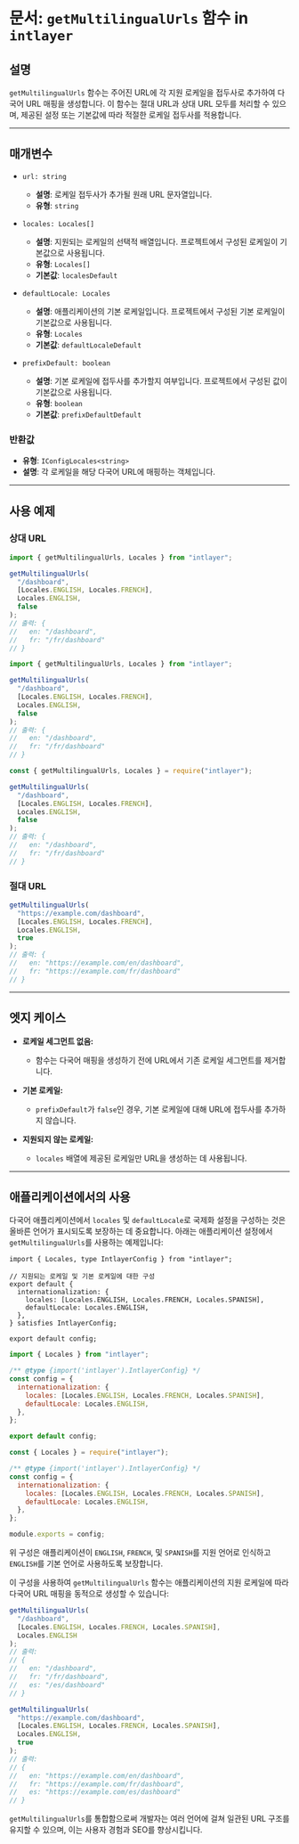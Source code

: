 # 문서: `getMultilingualUrls` 함수 in `intlayer`

## 설명

`getMultilingualUrls` 함수는 주어진 URL에 각 지원 로케일을 접두사로 추가하여 다국어 URL 매핑을 생성합니다. 이 함수는 절대 URL과 상대 URL 모두를 처리할 수 있으며, 제공된 설정 또는 기본값에 따라 적절한 로케일 접두사를 적용합니다.

---

## 매개변수

- `url: string`

  - **설명**: 로케일 접두사가 추가될 원래 URL 문자열입니다.
  - **유형**: `string`

- `locales: Locales[]`

  - **설명**: 지원되는 로케일의 선택적 배열입니다. 프로젝트에서 구성된 로케일이 기본값으로 사용됩니다.
  - **유형**: `Locales[]`
  - **기본값**: `localesDefault`

- `defaultLocale: Locales`

  - **설명**: 애플리케이션의 기본 로케일입니다. 프로젝트에서 구성된 기본 로케일이 기본값으로 사용됩니다.
  - **유형**: `Locales`
  - **기본값**: `defaultLocaleDefault`

- `prefixDefault: boolean`
  - **설명**: 기본 로케일에 접두사를 추가할지 여부입니다. 프로젝트에서 구성된 값이 기본값으로 사용됩니다.
  - **유형**: `boolean`
  - **기본값**: `prefixDefaultDefault`

### 반환값

- **유형**: `IConfigLocales<string>`
- **설명**: 각 로케일을 해당 다국어 URL에 매핑하는 객체입니다.

---

## 사용 예제

### 상대 URL

```typescript codeFormat="typescript"
import { getMultilingualUrls, Locales } from "intlayer";

getMultilingualUrls(
  "/dashboard",
  [Locales.ENGLISH, Locales.FRENCH],
  Locales.ENGLISH,
  false
);
// 출력: {
//   en: "/dashboard",
//   fr: "/fr/dashboard"
// }
```

```javascript codeFormat="esm"
import { getMultilingualUrls, Locales } from "intlayer";

getMultilingualUrls(
  "/dashboard",
  [Locales.ENGLISH, Locales.FRENCH],
  Locales.ENGLISH,
  false
);
// 출력: {
//   en: "/dashboard",
//   fr: "/fr/dashboard"
// }
```

```javascript codeFormat="commonjs"
const { getMultilingualUrls, Locales } = require("intlayer");

getMultilingualUrls(
  "/dashboard",
  [Locales.ENGLISH, Locales.FRENCH],
  Locales.ENGLISH,
  false
);
// 출력: {
//   en: "/dashboard",
//   fr: "/fr/dashboard"
// }
```

### 절대 URL

```typescript
getMultilingualUrls(
  "https://example.com/dashboard",
  [Locales.ENGLISH, Locales.FRENCH],
  Locales.ENGLISH,
  true
);
// 출력: {
//   en: "https://example.com/en/dashboard",
//   fr: "https://example.com/fr/dashboard"
// }
```

---

## 엣지 케이스

- **로케일 세그먼트 없음:**

  - 함수는 다국어 매핑을 생성하기 전에 URL에서 기존 로케일 세그먼트를 제거합니다.

- **기본 로케일:**

  - `prefixDefault`가 `false`인 경우, 기본 로케일에 대해 URL에 접두사를 추가하지 않습니다.

- **지원되지 않는 로케일:**
  - `locales` 배열에 제공된 로케일만 URL을 생성하는 데 사용됩니다.

---

## 애플리케이션에서의 사용

다국어 애플리케이션에서 `locales` 및 `defaultLocale`로 국제화 설정을 구성하는 것은 올바른 언어가 표시되도록 보장하는 데 중요합니다. 아래는 애플리케이션 설정에서 `getMultilingualUrls`를 사용하는 예제입니다:

```tsx codeFormat="typescript"
import { Locales, type IntlayerConfig } from "intlayer";

// 지원되는 로케일 및 기본 로케일에 대한 구성
export default {
  internationalization: {
    locales: [Locales.ENGLISH, Locales.FRENCH, Locales.SPANISH],
    defaultLocale: Locales.ENGLISH,
  },
} satisfies IntlayerConfig;

export default config;
```

```javascript codeFormat="esm"
import { Locales } from "intlayer";

/** @type {import('intlayer').IntlayerConfig} */
const config = {
  internationalization: {
    locales: [Locales.ENGLISH, Locales.FRENCH, Locales.SPANISH],
    defaultLocale: Locales.ENGLISH,
  },
};

export default config;
```

```javascript codeFormat="commonjs"
const { Locales } = require("intlayer");

/** @type {import('intlayer').IntlayerConfig} */
const config = {
  internationalization: {
    locales: [Locales.ENGLISH, Locales.FRENCH, Locales.SPANISH],
    defaultLocale: Locales.ENGLISH,
  },
};

module.exports = config;
```

위 구성은 애플리케이션이 `ENGLISH`, `FRENCH`, 및 `SPANISH`를 지원 언어로 인식하고 `ENGLISH`를 기본 언어로 사용하도록 보장합니다.

이 구성을 사용하여 `getMultilingualUrls` 함수는 애플리케이션의 지원 로케일에 따라 다국어 URL 매핑을 동적으로 생성할 수 있습니다:

```typescript
getMultilingualUrls(
  "/dashboard",
  [Locales.ENGLISH, Locales.FRENCH, Locales.SPANISH],
  Locales.ENGLISH
);
// 출력:
// {
//   en: "/dashboard",
//   fr: "/fr/dashboard",
//   es: "/es/dashboard"
// }

getMultilingualUrls(
  "https://example.com/dashboard",
  [Locales.ENGLISH, Locales.FRENCH, Locales.SPANISH],
  Locales.ENGLISH,
  true
);
// 출력:
// {
//   en: "https://example.com/en/dashboard",
//   fr: "https://example.com/fr/dashboard",
//   es: "https://example.com/es/dashboard"
// }
```

`getMultilingualUrls`를 통합함으로써 개발자는 여러 언어에 걸쳐 일관된 URL 구조를 유지할 수 있으며, 이는 사용자 경험과 SEO를 향상시킵니다.
